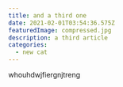 ```yaml
---
title: and a third one
date: 2021-02-01T03:54:36.575Z
featuredImage: compressed.jpg
description: a third article
categories:
  - new cat
---
```


whouhdwjfiergnjtreng
